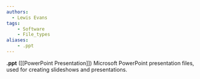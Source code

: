 ```yaml
---
authors:
  - Lewis Evans
tags:
    - Software
    - File_types
aliases:
    - .ppt
---
```

**.ppt** ([[PowerPoint Presentation]]) Microsoft PowerPoint presentation files, used for creating slideshows and presentations.
